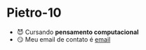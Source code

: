 # Pietro-10
- 😈 Cursando **pensamento computacional**
- 😏 Meu email de contato é [email](pietro.matos.silva@escola.pr.gov.br)
